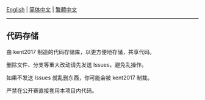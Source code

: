 [English](/README.md) | [简体中文](/README/zh-cn/README.md) | [繁體中文](/README/zh-tw/README.md)

---

## 代码存储

由 kent2017 制造的代码存储库，以更方便地存储，共享代码。

删除文件、分支等重大改动请先发送 Issues，避免乱操作。

如果不发送 Issues 就乱删东西，你可能会被 kent2017 制裁。

严禁在公开赛直接套用本项目内代码。
